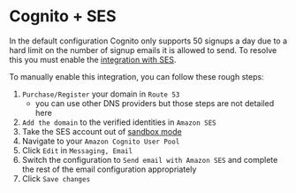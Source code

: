 # Cognito + SES

In the default configuration Cognito only supports 50 signups a day due to a hard limit on the number of signup emails it is allowed to send. To resolve this you must enable the [integration with SES](https://docs.aws.amazon.com/cognito/latest/developerguide/user-pool-email.html).

To manually enable this integration, you can follow these rough steps:
1. `Purchase/Register` your domain in `Route 53 `
    * you can use other DNS providers but those steps are not detailed here
2. `Add the domain` to the verified identities in `Amazon SES`
3. Take the SES account out of [sandbox mode](https://docs.aws.amazon.com/ses/latest/dg/request-production-access.html)
4. Navigate to your `Amazon Cognito User Pool`
5. Click `Edit` in `Messaging, Email`
6. Switch the configuration to `Send email with Amazon SES` and complete the rest of the email configuration appropriately 
7. Click `Save changes`